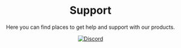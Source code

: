 <div align="center">
  <h1>Support</h1>
  <p>Here you can find places to get help and support with our products.</p>
  <a href="https://discord.gg/VqCR6yAR65" title="Animate Addons - Discord">
    <img src="https://img.shields.io/badge/Discord-%235865F2.svg?style=for-the-badge&logo=discord&logoColor=white" alt="Discord">
  </a>
</div>
